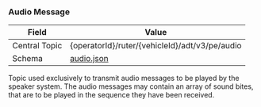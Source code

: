 ### Audio Message
| Field         | Value                                            |
|---------------|--------------------------------------------------|
| Central Topic | {operatorId}/ruter/{vehicleId}/adt/v3/pe/audio   |
| Schema        | [ audio.json ](json-schemas/pe/audio/audio.json) |

Topic used exclusively to transmit audio messages to be played by the speaker system. The audio messages may contain an array of sound bites, that are to be played in the sequence they have been received.
